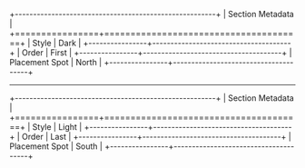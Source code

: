 +-------------------------------------------------------+
| Section Metadata                                      |
+================+======================================+
| Style          | Dark                                 |
+----------------+--------------------------------------+
| Order          | First                                |
+----------------+--------------------------------------+
| Placement Spot | North                                |
+----------------+--------------------------------------+

---

+-------------------------------------------------------+
| Section Metadata                                      |
+================+======================================+
| Style          | Light                                |
+----------------+--------------------------------------+
| Order          | Last                                 |
+----------------+--------------------------------------+
| Placement Spot | South                                |
+----------------+--------------------------------------+

